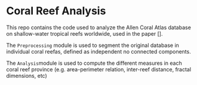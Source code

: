 # Coral Reef Analysis

This repo contains the code used to analyze the Allen Coral Atlas database on shallow-water tropical reefs worldwide, used in the paper [].

The `Preprocessing` module is used to segment the original database in individual coral reefas, defined as independent no connected components.

The `Analysis`module is used to compute the different measures in each coral reef province (e.g. area-perimeter relation, inter-reef distance, fractal dimensions, etc)

